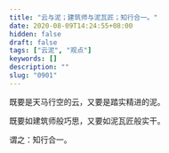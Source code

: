 ```yaml
---
title: "云与泥；建筑师与泥瓦匠；知行合一。"
date: 2020-08-09T14:24:55+08:00
hidden: false
draft: false
tags: ["云泥", "观点"]
keywords: []
description: ""
slug: "0901"
---
```


既要是天马行空的云，又要是踏实精进的泥。

既要如建筑师般巧思，又要如泥瓦匠般实干。

谓之：知行合一。
